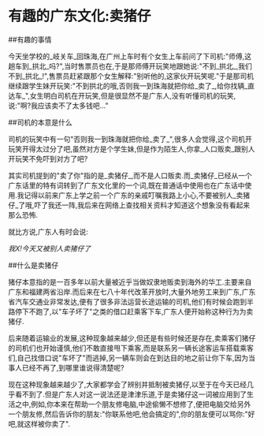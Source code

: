 ﻿有趣的广东文化:卖猪仔
===========================================  
##有趣的事情  

今天坐学校的_岐关车_回珠海,在广州上车时有个女生上车前问了下司机:"师傅,这趟车到_拱北_吗?",当时售票员也在,于是那师傅开玩笑地跟她说:"不到_拱北_,我们不到_拱北_!",售票员赶紧跟那个女生解释:"别听他的,这家伙开玩笑呢."于是那司机继续跟学生妹开玩笑:"不到拱北的哦,否则我一到珠海就把你给_卖了_,给你找辆_直达车_",女生明白司机在开玩笑,但是很显然不是广东人,没有听懂司机的玩笑,说:"啊?我应该卖不了太多钱吧..."  

##司机的本意是什么  

司机的玩笑中有一句"否则我一到珠海就把你给_卖了_",很多人会觉得,这个司机开玩笑开得太过分了吧,虽然对方是个学生妹,但是作为陌生人,你拿_人口贩卖_跟别人开玩笑不免吓到对方了吧?  

其实司机提到的"卖了你"指的是_卖猪仔_,而不是人口贩卖.而_卖猪仔_已经从一个广东话里的特有词转到了广东文化里的一个词,既在普通话中使用也在广东话中使用.我记得以前来广东上学之前一个广东的亲戚叮嘱我路上小心,不要被别人_卖猪仔_了哦,吓了我还一阵,我后来在网络上查找相关资料才知道这个想象没有看起来那么恐怖.

就比方说,广东人有时会说:

_我X!今天又被别人卖猪仔了_

##什么是卖猪仔  

猪仔本意指的是一百多年以前大量被近乎当做奴隶地贩卖到海外的华工.主要来自广东和福建两省沿岸.而后来在七八十年代改革开放时,大量外地劳工来到广东,广东省汽车交通业非常发达,便有了很多非法运营长途运输的司机,他们有时候会跑到半路停下不跑了,以"车子坏了"之类的借口赶乘客下车,广东人便开始称这种行为为卖猪仔.

后来随着运输业的发展,这种现象越来越少,但还是有些时候还是存在,卖乘客们猪仔的司机们也开始谨慎,他们不敢直接甩下乘客,而是联系另一辆长途客运车搭载乘客们,自己找借口说"车坏了"而逃掉,另一辆车则会在到达目的地之前让你下车,因为当事人已经不再了,到哪里谁说得清楚呢?

现在这种现象越来越少了,大家都学会了辨别并抵制被卖猪仔,以至于在今天已经几乎看不到了.但是广东人对这一说法还是津津乐道,于是卖猪仔这一词被应用到了生活之中,例如,你本来在帮助一个朋友修电脑,中途偷懒不想修了,便把电脑交给另外一个朋友修,然后告诉你的朋友:"你联系他吧,他会搞定的",你的朋友便可以骂你:"好吧,就这样被你卖了".